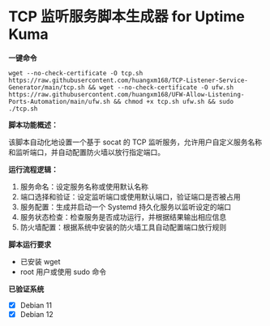 # TCP 监听服务脚本生成器 for Uptime Kuma

**一键命令**

    wget --no-check-certificate -O tcp.sh https://raw.githubusercontent.com/huangxm168/TCP-Listener-Service-Generator/main/tcp.sh && wget --no-check-certificate -O ufw.sh https://raw.githubusercontent.com/huangxm168/UFW-Allow-Listening-Ports-Automation/main/ufw.sh && chmod +x tcp.sh ufw.sh && sudo ./tcp.sh

**脚本功能概述：**

该脚本自动化地设置一个基于 socat 的 TCP 监听服务，允许用户自定义服务名称和监听端口，并自动配置防火墙以放行指定端口。

**运行流程逻辑：**

1. 服务命名：设定服务名称或使用默认名称
2. 端口选择和验证：设定监听端口或使用默认端口，验证端口是否被占用
3. 服务配置：生成并启动一个 Systemd 持久化服务以监听设定的端口
4. 服务状态检查：检查服务是否成功运行，并根据结果输出相应信息
5. 防火墙配置：根据系统中安装的防火墙工具自动配置端口放行规则

**脚本运行要求**

- 已安装 wget
- root 用户或使用 sudo 命令

**已验证系统**

- [x] Debian 11
- [x] Debian 12
